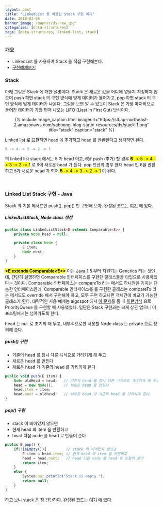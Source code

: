 ```yaml
---
layout: post
title: "LinkedList 를 이용한 Stack 구현 예제"
date: 2018-02-08
banner_image: /banner/ds-new.jpg"
categories: [data-structures]
tags: [data-structures, linked-list, stack]
---
```


### 개요
* LinkedList 를 사용하여 Stack 을 직접 구현해본다.
* [구현예제보기](https://github.com/yaboong/datastructures-algorithms-study/blob/master/src/cc/yaboong/ds/linkedlist/LinkedListStack.java)

<!--more-->

### Stack
아래 그림은 Stack 에 대한 설명이다. 
Stack 은 새로운 값을 어디에 넣을지 지정하지 않으며 push 하면 stack 의 구현 방식에 맞게 데이터가 들어가고, pop 하면 stack 의 구현 방식에 맞게 데이터가 나온다.
그림을 보면 알 수 있듯이 Stack 은 가장 마지막으로 들어간 데이터가 가장 먼저 나오는 LIFO (Liast In First Out) 방식이다.


<div style="text-align:center">
{% include image_caption.html imageurl="https://s3.ap-northeast-2.amazonaws.com/yaboong-blog-static-resources/ds/stack-1.png" title="stack" caption="stack" %}
</div> 

Linked list 로 표현하면 head 에 추가하고 head 를 반환한다고 생각하면 된다.
```javascript
5 -> 4 -> 3 -> 2 -> 1
```
의 linked list stack 에서는 5 가 head 이고, 6을 push (추가) 할 경우 <mark><strong>6</strong> -> 5 -> 4 -> 3 -> 2 -> 1</mark> 로 6이 새로운 head 가 된다.
pop 연산의 경우 현재 head 인 6을 반환하고 5가 새로운 head 가 되어 <mark><strong>5</strong> -> 4 -> 3 -> 2 -> 1</mark> 이 된다.

<br/>

### Linked List Stack 구현 - Java
Stack 의 기본 메서드인 push(), pop() 만 구현해 보자.
완성된 코드는 [여기](https://github.com/yaboong/datastructures-algorithms-study/blob/master/src/cc/yaboong/ds/linkedlist/LinkedListStack.java) 에 있다.


##### LinkedListStack, Node class 생성 
```javascript
public class LinkedListStack<E extends Comparable<E>> {
    private Node head = null;

    private class Node {
        E item;
        Node next;
    }
}
```

<mark><strong>&lt;E extends Comparable&lt;E&gt;&gt;</strong></mark> 
이는 Java 1.5 부터 지원되는 Generics 라는 것인데, 
간단히 설명하면 Comparable 인터페이스를 구현한 클래스들을 타입으로 사용하겠다는 것이다.
Comparable 인터페이스는 compareTo 라는 메서드 하나만을 가지는 단순한 인터페이스인데,
Comparable 인터페이스를 를 구현한 클래스는 compareTo 라는 메서드도 override 해서 구현해야 하고, 모두 구현 하고나면 객체간에 비교가 가능한 클래스가 된다.
대략적인 사용 예제는 algospot 에서 [이 문제](https://algospot.com/judge/problem/read/LECTURE)를 풀 때 [이런방식](https://github.com/yaboong/problem-solving-java/blob/master/src/com/yaboong/algospot/supereasy/Lecture.java) 으로 
PriorityQueue 를 구현할 때 사용했었다. 일단은 Stack 구현과는 크게 상관 없으니 이 포스팅에서는 넘어가도록 한다.

head 는 null 로 초기화 해 두고, 내부적으로만 사용할 Node class 는 private 으로 정의해 준다. 

##### push() 구현
* 기존의 head 를 잠시 다른 녀석으로 가리키게 해 두고
* 새로운 head 를 만든다
* 새로운 head 가 기존의 head 를 가리키게 한다
```javascript
public void push(E item) {
    Node oldHead = head;   // 기존의 head 를 잠시 다른 녀석으로 가리키게 해 두고
    head = new Node();     // 새로운 head 를 만든다
    head.item = item;
    head.next = oldHead;   // 새로운 head 가 기존의 head 를 가리키게 한다
}
```

##### pop() 구현
* stack 이 비어있지 않으면
* 현재 head 의 item 을 반환하고
* head 다음 node 를 head 로 만들어 준다

```javascript
public E pop() {
    if(!isEmpty()){         // stack 이 비어있지 않으면
        E item = head.item; // 현재 head 의 item 을 반환하고
        head = head.next;   // head 다음 node 를 head 로 만들어 준다
        return item;
    }
    else {
        System.out.println("Stack is empty.");
        return null;
    }
}
```

하고 보니 stack 은 참 간단하다. 완성된 코드는 [여기](https://github.com/yaboong/datastructures-algorithms-study/blob/master/src/cc/yaboong/ds/linkedlist/LinkedListStack.java) 에 있다.

